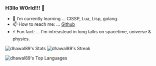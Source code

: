 ### H3llo W0rld!!! 🙏

- 🌱 I’m currently learning ... CISSP, Lua, Lisp, golang.
- 📫 How to reach me: ... [Github](https://github.com/dhawal89)
- ⚡ Fun fact: ... I'm intreastead in long talks on spacetime, universe & physics.

![dhawal89's Stats](https://github-readme-stats.vercel.app/api?username=dhawal89&theme=catppuccin_latte&show_icons=true&hide_border=true&count_private=false) ![dhawal89's Streak](https://github-readme-streak-stats.herokuapp.com/?user=dhawal89&theme=catppuccin_latte&hide_border=true) 

![dhawal89's Top Languages](https://github-readme-stats.vercel.app/api/top-langs/?username=dhawal89&theme=catppuccin_latte&show_icons=true&hide_border=true&layout=compact)

